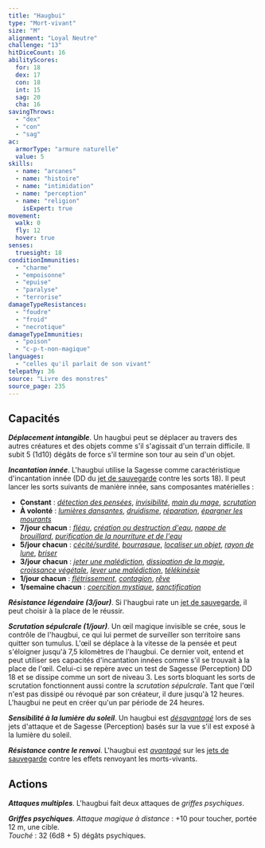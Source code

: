 ```yaml
---
title: "Haugbui"
type: "Mort-vivant"
size: "M"
alignment: "Loyal Neutre"
challenge: "13"
hitDiceCount: 16
abilityScores:
  for: 18
  dex: 17
  con: 18
  int: 15
  sag: 20
  cha: 16
savingThrows:
  - "dex"
  - "con"
  - "sag"
ac:
  armorType: "armure naturelle"
  value: 5
skills:
  - name: "arcanes"
  - name: "histoire"
  - name: "intimidation"
  - name: "perception"
  - name: "religion"
    isExpert: true
movement:
  walk: 0
  fly: 12
  hover: true
senses:
  truesight: 18
conditionImmunities:
  - "charme"
  - "empoisonne"
  - "epuise"
  - "paralyse"
  - "terrorise"
damageTypeResistances:
  - "foudre"
  - "froid"
  - "necrotique"
damageTypeImmunities:
  - "poison"
  - "c-p-t-non-magique"
languages:
  - "celles qu'il parlait de son vivant"
telepathy: 36
source: "Livre des monstres"
source_page: 235
---
```

## Capacités
_**Déplacement intangible**_. Un haugbui peut se déplacer au travers des autres créatures et des objets comme s'il s'agissait d'un terrain difficile. Il subit 5 (1d10) dégâts de force s'il termine son tour au sein d'un objet.

_**Incantation innée**_. L'haugbui utilise la Sagesse comme caractéristique d'incantation innée (DD du [jet de sauvegarde](/utiliser-les-caracteristiques/#jets-de-sauvegarde) contre les sorts 18). Il peut lancer les sorts suivants de manière innée, sans composantes matérielles :
* **Constant** : [_détection des pensées_](/grimoire/detection-des-pensees/), [_invisibilité_](/grimoire/invisibilite/), [_main du mage_](/grimoire/main-du-mage/), [_scrutation_](/grimoire/scrutation/)
* **À volonté** : [_lumières dansantes_](/grimoire/lumieres-dansantes/), [_druidisme_](/grimoire/druidisme/), [_réparation_](/grimoire/reparation/), [_épargner les mourants_](/grimoire/epargner-les-mourants/)
* **7/jour chacun** : [_fléau_](/grimoire/fleau/), [_création ou destruction d'eau_](/grimoire/creation-ou-destruction-d-eau/), [_nappe de brouillard_](/grimoire/nappe-de-brouillard/), [_purification de la nourriture et de l'eau_](/grimoire/purification-de-la-nourriture-et-de-l-eau/)
* **5/jour chacun** : [_cécité/surdité_](/grimoire/cecite-surdite), [_bourrasque_](/grimoire/bourrasque/), [_localiser un objet_](/grimoire/localiser-un-objet/), [_rayon de lune_](/grimoire/rayon-de-lune/), [_briser_](/grimoire/briser/)
* **3/jour chacun** : [_jeter une malédiction_](/grimoire/jeter-une-malediction/), [_dissipation de la magie_](/grimoire/dissipation-de-la-magie/), [_croissance végétale_](/grimoire/croissance-vegetale/), [_lever une malédiction_](/grimoire/lever-une-malediction/), [_télékinésie_](/grimoire/telekinesie/)
* **1/jour chacun** : [_flétrissement_](/grimoire/fletrissement/), [_contagion_](/grimoire/contagion), [_rêve_](/grimoire/reve/)
* **1/semaine chacun** : [_coercition mystique_](/grimoire/coercition-mystique/), [_sanctification_](/grimoire/sanctification/)

_**Résistance légendaire (3/jour)**_. Si l'haugbui rate un [jet de sauvegarde](/utiliser-les-caracteristiques/#jets-de-sauvegarde), il peut choisir à la place de le réussir.

_**Scrutation sépulcrale (1/jour)**_. Un œil magique invisible se crée, sous le contrôle de l'haugbui, ce qui lui permet de surveiller son territoire sans quitter son tumulus. L'œil se déplace à la vitesse de la pensée et peut s'éloigner jusqu'à 7,5 kilomètres de l'haugbui. Ce dernier voit, entend et peut utiliser ses capacités d'incantation innées comme s'il se trouvait à la place de l'œil. Celui-ci se repère avec un test de Sagesse (Perception) DD 18 et se dissipe comme un sort de niveau 3. Les sorts bloquant les sorts de scrutation fonctionnent aussi contre la _scrutation sépulcrale_. Tant que l'œil n'est pas dissipé ou révoqué par son créateur, il dure jusqu'à 12 heures. L'haugbui ne peut en créer qu'un par période de 24 heures.

_**Sensibilité à la lumière du soleil**_. Un haugbui est [_désavantagé_](/utiliser-les-caracteristiques/#avantage-et-desavantage) lors de ses jets d'attaque et de Sagesse (Perception) basés sur la vue s'il est exposé à la lumière du soleil.

_**Résistance contre le renvoi**_. L'haugbui est [_avantagé_](/utiliser-les-caracteristiques/#avantage-et-desavantage) sur les [jets de sauvegarde](/utiliser-les-caracteristiques/#jets-de-sauvegarde) contre les effets renvoyant les morts-vivants.

## Actions
_**Attaques multiples**_. L'haugbui fait deux attaques de _griffes psychiques_.

_**Griffes psychiques**_. _Attaque magique à distance_ : +10 pour toucher, portée 12 m, une cible.  
_Touché_ : 32 (6d8 + 5) dégâts psychiques.
